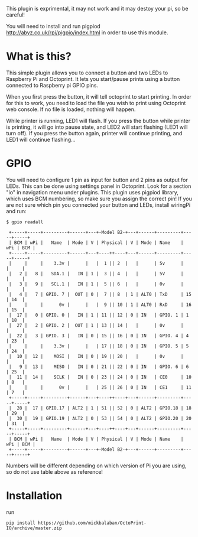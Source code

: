 This plugin is exprimental, it may not work and it may destoy your pi, so be careful!

You will need to install and run pigpiod http://abyz.co.uk/rpi/pigpio/index.html in order to use this module. 

What is this?
============

This simple plugin allows you to connect a button and two LEDs to Raspberry Pi and Octoprint. It lets you start/pause prints using a button connected to Raspberry pi GPIO pins. 

When you first press the button, it will tell octoprint to start printing. In order for this to work, you need to load the file you wish to print using Octoprint web console. If no file is loaded, nothing will happen.

While printer is running, LED1 will flash. If you press the button while printer is printing, it will go into pause state, and LED2 will start flashing (LED1 will turn off). If you press the button again, printer will continue printing, and LED1 will continue flashing...


GPIO
====

You will need to configure 1 pin as input for button and 2 pins as output for LEDs. This can be done using settings panel in Octoprint. Look for a section "io" in navigation menu under plugins. This plugin uses pigpiod library, which uses BCM numbering, so make sure you assign the correct pin!
If you are not sure which pin you connected your button and LEDs, install wiringPi and run:


```
$ gpio readall

 +-----+-----+---------+------+---+-Model B2-+---+------+---------+-----+-----+
 | BCM | wPi |   Name  | Mode | V | Physical | V | Mode | Name    | wPi | BCM |
 +-----+-----+---------+------+---+----++----+---+------+---------+-----+-----+
 |     |     |    3.3v |      |   |  1 || 2  |   |      | 5v      |     |     |
 |   2 |   8 |   SDA.1 |   IN | 1 |  3 || 4  |   |      | 5V      |     |     |
 |   3 |   9 |   SCL.1 |   IN | 1 |  5 || 6  |   |      | 0v      |     |     |
 |   4 |   7 | GPIO. 7 |  OUT | 0 |  7 || 8  | 1 | ALT0 | TxD     | 15  | 14  |
 |     |     |      0v |      |   |  9 || 10 | 1 | ALT0 | RxD     | 16  | 15  |
 |  17 |   0 | GPIO. 0 |   IN | 1 | 11 || 12 | 0 | IN   | GPIO. 1 | 1   | 18  |
 |  27 |   2 | GPIO. 2 |  OUT | 1 | 13 || 14 |   |      | 0v      |     |     |
 |  22 |   3 | GPIO. 3 |   IN | 0 | 15 || 16 | 0 | IN   | GPIO. 4 | 4   | 23  |
 |     |     |    3.3v |      |   | 17 || 18 | 0 | IN   | GPIO. 5 | 5   | 24  |
 |  10 |  12 |    MOSI |   IN | 0 | 19 || 20 |   |      | 0v      |     |     |
 |   9 |  13 |    MISO |   IN | 0 | 21 || 22 | 0 | IN   | GPIO. 6 | 6   | 25  |
 |  11 |  14 |    SCLK |   IN | 0 | 23 || 24 | 0 | IN   | CE0     | 10  | 8   |
 |     |     |      0v |      |   | 25 || 26 | 0 | IN   | CE1     | 11  | 7   |
 +-----+-----+---------+------+---+----++----+---+------+---------+-----+-----+
 |  28 |  17 | GPIO.17 | ALT2 | 1 | 51 || 52 | 0 | ALT2 | GPIO.18 | 18  | 29  |
 |  30 |  19 | GPIO.19 | ALT2 | 0 | 53 || 54 | 0 | ALT2 | GPIO.20 | 20  | 31  |
 +-----+-----+---------+------+---+----++----+---+------+---------+-----+-----+
 | BCM | wPi |   Name  | Mode | V | Physical | V | Mode | Name    | wPi | BCM |
 +-----+-----+---------+------+---+-Model B2-+---+------+---------+-----+-----+
 ```
 
 Numbers will be different depending on which version of Pi you are using, so do not use table above as reference!
 
 Installation
 ============
 
run
```
pip install https://github.com/mickbalaban/OctoPrint-IO/archive/master.zip
```
